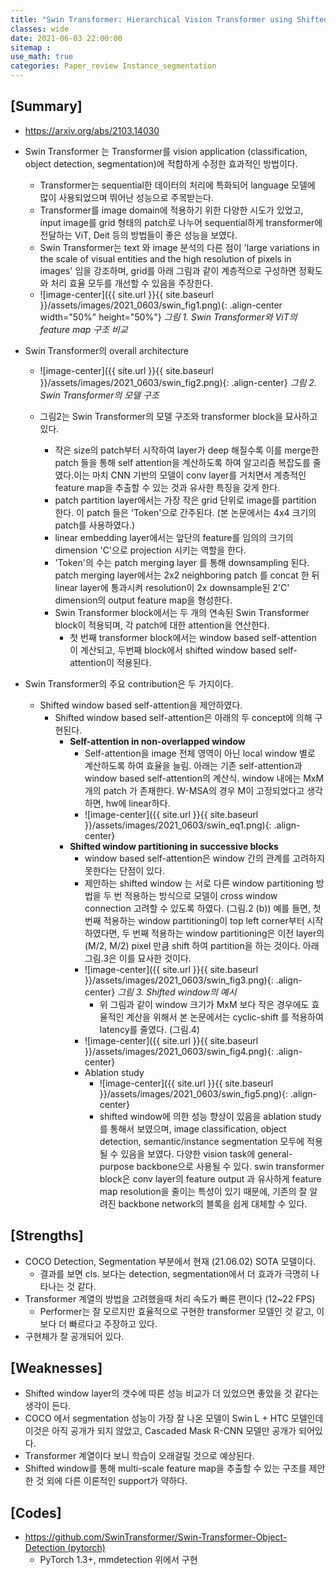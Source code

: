 ```yaml
---
title: "Swin Transformer: Hierarchical Vision Transformer using ShiftedWindows"
classes: wide
date: 2021-06-03 22:00:00
sitemap :
use_math: true
categories: Paper_review Instance_segmentation
---
```


## [Summary]

- https://arxiv.org/abs/2103.14030
- Swin Transformer 는 Transformer를 vision application (classification, object detection, segmentation)에 적합하게 수정한 효과적인 방법이다. 
    - Transformer는 sequential한 데이터의 처리에 특화되어 language 모델에 많이 사용되었으며 뛰어난 성능으로 주목받는다.
    - Transformer를 image domain에 적용하기 위한 다양한 시도가 있었고, input image를 grid 형태의 patch로 나누어 sequential하게 transformer에 전달하는 ViT, Deit 등의 방법들이 좋은 성능을 보였다. 
    - Swin Transformer는 text 와 image 분석의 다른 점이 'large variations in the scale of visual entities and the high resolution of pixels in images' 임을 강조하며, grid를 아래 그림과 같이 계층적으로 구성하면 정확도와 처리 효율 모두를 개선할 수 있음을 주장한다.
    - ![image-center]({{ site.url }}{{ site.baseurl }}/assets/images/2021_0603/swin_fig1.png){: .align-center width="50%" height="50%"}
    *그림 1. Swin Transformer와 ViT의 feature map 구조 비교*

- Swin Transformer의 overall architecture
    - ![image-center]({{ site.url }}{{ site.baseurl }}/assets/images/2021_0603/swin_fig2.png){: .align-center}
    *그림 2. Swin Transformer의 모델 구조*

    - 그림2는 Swin Transformer의 모델 구조와 transformer block을 묘사하고 있다.
        - 작은 size의 patch부터 시작하여 layer가 deep 해질수록 이를 merge한 patch 들을 통해 self attention을 계산하도록 하여 알고리즘 복잡도를 줄였다.이는 마치 CNN 기반의 모델이 conv layer를 거치면서 계층적인 feature map을 추출할 수 있는 것과 유사한 특징을 갖게 한다.
        - patch partition layer에서는 가장 작은 grid 단위로 image를 partition 한다. 이 patch 들은 'Token'으로 간주된다. (본 논문에서는 4x4 크기의 patch를 사용하였다.)
        - linear embedding layer에서는 앞단의 feature를 임의의 크기의 dimension 'C'으로 projection 시키는 역할을 한다.
        - 'Token'의 수는 patch merging layer 를 통해 downsampling 된다. patch merging layer에서는 2x2 neighboring patch 를 concat 한 뒤 linear layer에 통과시켜 resolution이 2x downsample된 2'C' dimension의 output feature map을 형성한다.
        - Swin Transformer block에서는 두 개의 연속된 Swin Transformer block이 적용되며, 각 patch에 대한 attention을 연산한다.
            - 첫 번째 transformer block에서는 window based self-attention 이 계산되고, 두번째 block에서 shifted window based self-attention이 적용된다.

- Swin Transformer의 주요 contribution은 두 가지이다.
    - Shifted window based self-attention을 제안하였다.
        - Shifted window based self-attention은 아래의 두 concept에 의해 구현된다.
            - **Self-attention in non-overlapped window**
                - Self-attention을 image 전체 영역이 아닌 local window 별로 계산하도록 하여 효율을 늘림. 아래는 기존 self-attention과 window based self-attention의 계산식. window 내에는 MxM개의 patch 가 존재한다. W-MSA의 경우 M이 고정되었다고 생각하면, hw에 linear하다.
                - ![image-center]({{ site.url }}{{ site.baseurl }}/assets/images/2021_0603/swin_eq1.png){: .align-center}
            - **Shifted window partitioning in successive blocks**
                - window based self-attention은 window 간의 관계를 고려하지 못한다는 단점이 있다.
                - 제안하는 shifted window 는 서로 다른 window partitioning 방법을 두 번 적용하는 방식으로 모델이 cross window connection 고려할 수 있도록 하였다. (그림.2 (b)) 
                예를 들면, 첫번째 적용하는 window partitioning이 top left corner부터 시작하였다면,
                두 번째 적용하는 window partitioning은 이전 layer의 (M/2, M/2) pixel 만큼 shift 하여 partition을 하는 것이다. 
                아래 그림.3은 이를 묘사한 것이다.
                - ![image-center]({{ site.url }}{{ site.baseurl }}/assets/images/2021_0603/swin_fig3.png){: .align-center}
                *그림 3. Shifted window의 예시*
                    - 위 그림과 같이 window 크기가 MxM 보다 작은 경우에도 효율적인 계산을 위해서 본 논문에서는 cyclic-shift 를 적용하여 latency를 줄였다. (그림.4)
                - ![image-center]({{ site.url }}{{ site.baseurl }}/assets/images/2021_0603/swin_fig4.png){: .align-center}
                - Ablation study
                    - ![image-center]({{ site.url }}{{ site.baseurl }}/assets/images/2021_0603/swin_fig5.png){: .align-center}
                    - shifted window에 의한 성능 향상이 있음을 ablation study를 통해서 보였으며, image classification, object detection, semantic/instance segmentation 모두에 적용될 수 있음을 보였다. 다양한 vision task에 general-purpose backbone으로 사용될 수 있다. swin transformer block은 conv layer의 feature output 과 유사하게 feature map resolution을 줄이는 특성이 있기 때문에, 기존의 잘 알려진 backbone network의 블록을 쉽게 대체할 수 있다.

## [Strengths]

- COCO Detection, Segmentation 부분에서 현재 (21.06.02) SOTA 모델이다.
    - 결과를 보면 cls. 보다는 detection, segmentation에서 더 효과가 극명히 나타나는 것 같다.
- Transformer 계열의 방법을 고려했을때 처리 속도가 빠른 편이다 (12~22 FPS)
    - Performer는 잘 모르지만 효율적으로 구현한 transformer 모델인 것 같고, 이보다 더 빠르다고 주장하고 있다.
- 구현체가 잘 공개되어 있다.

## [Weaknesses]

- Shifted window layer의 갯수에 따른 성능 비교가 더 있었으면 좋았을 것 같다는 생각이 든다.
- COCO 에서 segmentation 성능이 가장 잘 나온 모델이 Swin L + HTC 모델인데 이것은 아직 공개가 되지 않았고, Cascaded Mask R-CNN 모델만 공개가 되어있다.
- Transformer 계열이다 보니 학습이 오래걸릴 것으로 예상된다.
- Shifted window를 통해 multi-scale feature map을 추출할 수 있는 구조를 제안한 것 외에 다른 이론적인 support가 약하다.

## [Codes]

- https://github.com/SwinTransformer/Swin-Transformer-Object-Detection (pytorch)
    - PyTorch 1.3+, mmdetection 위에서 구현